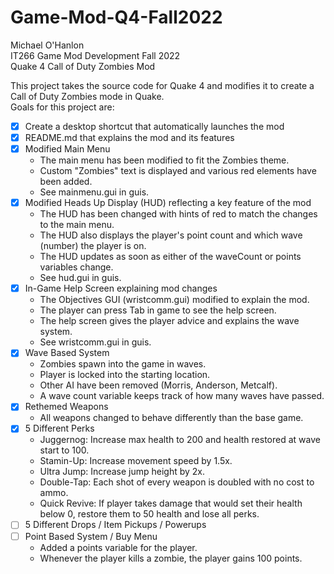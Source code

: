 # Game-Mod-Q4-Fall2022

Michael O'Hanlon\
IT266 Game Mod Development Fall 2022\
Quake 4 Call of Duty Zombies Mod

This project takes the source code for Quake 4 and modifies it to create a Call of Duty Zombies mode in Quake.\
Goals for this project are:
- [x] Create a desktop shortcut that automatically launches the mod
- [x] README.md that explains the mod and its features
- [x] Modified Main Menu
  - The main menu has been modified to fit the Zombies theme.
  - Custom "Zombies" text is displayed and various red elements have been added.
  - See mainmenu.gui in guis.
- [x] Modified Heads Up Display (HUD) reflecting a key feature of the mod
  - The HUD has been changed with hints of red to match the changes to the main menu.
  - The HUD also displays the player's point count and which wave (number) the player is on.
  - The HUD updates as soon as either of the waveCount or points variables change.
  - See hud.gui in guis.
- [x] In-Game Help Screen explaining mod changes
  - The Objectives GUI (wristcomm.gui) modified to explain the mod.
  - The player can press Tab in game to see the help screen.
  - The help screen gives the player advice and explains the wave system.
  - See wristcomm.gui in guis.
- [x] Wave Based System
  - Zombies spawn into the game in waves.
  - Player is locked into the starting location.
  - Other AI have been removed (Morris, Anderson, Metcalf).
  - A wave count variable keeps track of how many waves have passed.
- [x] Rethemed Weapons
  - All weapons changed to behave differently than the base game.
- [x] 5 Different Perks
  - Juggernog: Increase max health to 200 and health restored at wave start to 100.
  - Stamin-Up: Increase movement speed by 1.5x.
  - Ultra Jump: Increase jump height by 2x.
  - Double-Tap: Each shot of every weapon is doubled with no cost to ammo.
  - Quick Revive: If player takes damage that would set their health below 0, restore them to 50 health and lose all perks.
- [ ] 5 Different Drops / Item Pickups / Powerups
- [ ] Point Based System / Buy Menu
  - Added a points variable for the player.
  - Whenever the player kills a zombie, the player gains 100 points.

